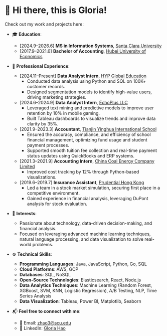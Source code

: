 # 👋 Hi there, this is Gloria!

Check out my work and projects here:
 
- 🎓 **Education**:  
  - [2024.9–2026.6] **MS in Information Systems**, [Santa Clara University](https://www.scu.edu)  
  - [2017.9–2021.6] **Bachelor of Accounting**, [Hubei University of Economics](https://www.hbue.edu.cn)  

- 💼 **Professional Experience**:  
  - [2024.11–Present] **Data Analyst Intern**, [HYP Global Education](https://www.hypglobal.com)  
    - Conducted data analysis using Python and SQL on 100K+ customer records.  
    - Designed segmentation models to identify high-value users, driving marketing strategies.  
  - [2024.6–2024.9] **Data Analyst Intern**, [EchoPlus LLC](https://www.echoplusai.com/)  
    - Leveraged text mining and predictive models to improve user retention by 10% in mobile gaming.  
    - Built Tableau dashboards to visualize trends and improve data clarity by 35%.  
  - [2021.9–2023.3] **Accountant**, [Tianjin Yinghua International School](https://www.tjyh2003.com/) 
    - Ensured the accuracy, compliance, and efficiency of school financial management, optimizing fund usage and student payment processes.  
    - Supported smooth tuition fee collection and real-time payment status updates using QuickBooks and ERP systems.  
  - [2021.3–2021.9] **Accounting Intern**, [China Coal Energy Company Limited](http://www.chinacoalenergy.com)  
    - Improved cost tracking by 12% through Python-based visualizations.  
  - [2019.6–2019.7] **Insurance Assistant**, [Prudential Hong Kong](https://www.prudential.com.hk)  
    - Led a team in a stock market simulation, securing first place in a competitive environment.  
    - Gained experience in financial analysis, leveraging DuPont analysis for stock evaluation.  

- 🌟 **Interests**:  
  - Passionate about technology, data-driven decision-making, and financial analysis.  
  - Focused on leveraging advanced machine learning techniques, natural language processing, and data visualization to solve real-world problems.  

- ⚙️ **Technical Skills**:  
  - **Programming Languages**: Java, JavaScript, Python, Go, SQL  
  - **Cloud Platforms**: AWS, GCP  
  - **Databases**: SQL, NoSQL  
  - **Open-Source Technologies**: Elasticsearch, React, Node.js  
  - **Data Analytics Techniques**: Machine Learning (Random Forest, XGBoost, SVM, KNN, Logistic Regression), A/B Testing, NLP, Time Series Analysis  
  - **Data Visualization**: Tableau, Power BI, Matplotlib, Seaborn  

- 📬 **Feel free to connect with me**:  
  - 📧 Email: [zhao3@scu.edu](mailto:zhao3@scu.edu)  
  - 🔗 LinkedIn: [Gloria Hao](https://www.linkedin.com/in/zhixin-hao-33b85b328)  
 
